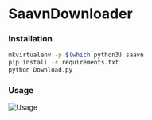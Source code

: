 # SaavnDownloader

### Installation 

```sh
mkvirtualenv -p $(which python3) saavn
pip install -r requirements.txt
python Download.py
```

### Usage

![Usage](https://raw.githubusercontent.com/simararora7/SaavnDownloader/master/assets/usage.png)
